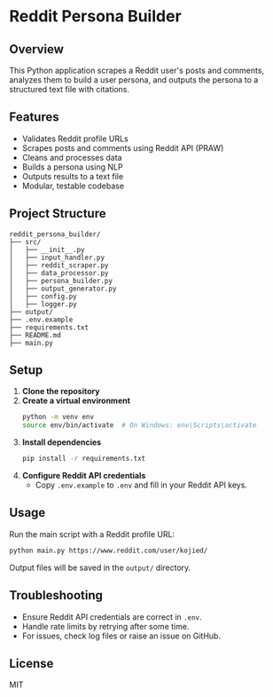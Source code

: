 # Reddit Persona Builder

## Overview
This Python application scrapes a Reddit user's posts and comments, analyzes them to build a user persona, and outputs the persona to a structured text file with citations.

## Features
- Validates Reddit profile URLs
- Scrapes posts and comments using Reddit API (PRAW)
- Cleans and processes data
- Builds a persona using NLP
- Outputs results to a text file
- Modular, testable codebase

## Project Structure
```
reddit_persona_builder/
├── src/
│   ├── __init__.py
│   ├── input_handler.py
│   ├── reddit_scraper.py
│   ├── data_processor.py
│   ├── persona_builder.py
│   ├── output_generator.py
│   ├── config.py
│   ├── logger.py
├── output/
├── .env.example
├── requirements.txt
├── README.md
├── main.py
```

## Setup
1. **Clone the repository**
2. **Create a virtual environment**
   ```bash
   python -m venv env
   source env/bin/activate  # On Windows: env\Scripts\activate
   ```
3. **Install dependencies**
   ```bash
   pip install -r requirements.txt
   ```
4. **Configure Reddit API credentials**
   - Copy `.env.example` to `.env` and fill in your Reddit API keys.

## Usage
Run the main script with a Reddit profile URL:
```bash
python main.py https://www.reddit.com/user/kojied/
```
Output files will be saved in the `output/` directory.

## Troubleshooting
- Ensure Reddit API credentials are correct in `.env`.
- Handle rate limits by retrying after some time.
- For issues, check log files or raise an issue on GitHub.

## License
MIT
